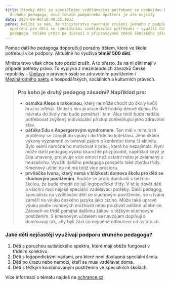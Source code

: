 ```yaml
---
title: Stovky dětí se speciálními vzdělávacími potřebami se neobejdou bez
  druhého pedagoga, osud tohoto podpůrného opatření je ale nejistý
date: 2024-09-06T10:48:25.103Z
perex: Nelíbí se nám, že ministerstvo navrhuje zrušení jednoho z podpůrných
  opatření pro děti se speciálními vzdělávacími potřebami – využití dalšího
  pedagoga. Voláme proto po diskuzi o připravované změně školského zákona.
---
```

Pomoc dalšího pedagoga doporučují poradny dětem, které ve škole potřebují více podpory. Aktuálně ho využívá **téměř 500 dětí**. 

Ministerstvo však chce tuto pozici zrušit. A to přesto, že na ni děti mají v případě potřeby právo. To vyplývá z mezinárodních závazků České republiky – [Úmluvy](https://www.zakonyprolidi.cz/ms/2010-10#f5512039) o právech osob se zdravotním postižením i [Mezinárodního paktu](https://www.zakonyprolidi.cz/cs/1976-120?text=Mezin%C3%A1rodn%C3%AD+pakt+o+hospod%C3%A1%C5%99sk%C3%BDch%2C+soci%C3%A1ln%C3%ADch+a+kulturn%C3%ADch+pr%C3%A1vech#f2758676) o hospodářských, sociálních a kulturních právech.  

> ### Pro koho je druhý pedagog zásadní? Například pro:
>
> * **osmáka Alexe** **s rakovinou**, který nemůže chodit do školy kvůli hrozící infekci. Učitel s ním pracuje dvě hodiny denně doma. Po návratu do školy mu bude pomáhat i tam. Alex totiž bude nadále potřebovat zvýšený individuální přístup zohledňující jeho zdravotní stav.
> * **páťáka Edu** **s Aspergerovým syndromem**. Ten měl v minulosti problémy se zapojit do výuky i do třídního kolektivu. Jeho školní výkony významně ovlivňoval zájem o konkrétní téma či aktivitu. Bylo velmi náročné ho motivovat k práci, která ho nezajímala. Nyní může další pedagog výuku okamžitě přizpůsobit, například když je Eda unavený, projevuje více emocí než ostatní nebo je zklamaný z neúspěchu. Využití dalšího pedagoga prospělo také zbytku třídy. Kmenový učitel na ně má totiž více prostoru.
> * **prvňáčka Ivana,** **který nemá v blízkosti domova školu pro děti se sluchovým postižením**. Rodiče se proto domluvili s běžnou školou, že bude chodit do její logopedické třídy. V té je devět dětí a všichni mají nějaké speciální vzdělávací potřeby. Další pedagog, specialista na vzdělávání dětí se sluchovým postižením, se u Ivana zaměří na výuku českého jazyka jako cizího. Může také upravit výuku podle Ivanových možností nebo používat odlišné učebnice. Zároveň ve třídě pomáhá dalšímu žákovi s těžkým sluchovým postižením. S kmenovým učitelem se navzájem doplňují a domlouvají tak, aby byli žáci co nejméně odloučeni od ostatních.

### Jaké děti nejčastěji využívají podporu druhého pedagoga?

1. Děti s poruchou autistického spektra, které mají obtíže fungovat v třídním kolektivu. 
2. Děti s logopedickými vadami, pro které není dostupná speciální škola. 
3. Děti po úrazu nebo nemoci, kteří se musí vzdělávat doma. 
4. Děti s těžkým kombinovaným postižením ve speciálních školách. 

Více informací o tématu najdeš na [ochrance.cz](https://www.ochrance.cz/aktualne/stovky_deti_se_specialnimi_vzdelavacimi_potrebami_se_neobejdou_bez_druheho_pedagoga_osud_tohoto_podpurneho_opatreni_je_ale_nejisty/).